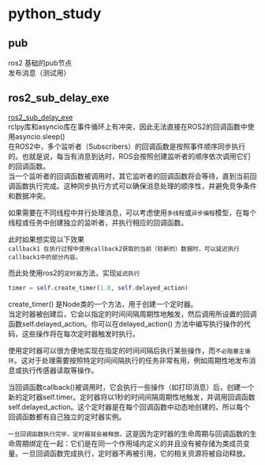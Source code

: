# python_study  

## pub  
ros2 基础的pub节点  
发布消息（测试用）  

## ros2_sub_delay_exe  
[ros2_sub_delay_exe](./ros2_sub_delay_exe.py)  
rclpy库和asyncio库在事件循环上有冲突，因此无法直接在ROS2的回调函数中使用asyncio.sleep()  
在ROS2中，多个监听者（Subscribers）的回调函数是按照事件顺序同步执行的。也就是说，每当有消息到达时，ROS会按照创建监听者的顺序依次调用它们的回调函数。  
当一个监听者的回调函数被调用时，其它监听者的回调函数将会等待，直到当前回调函数执行完成。这种同步执行方式可以确保消息处理的顺序性，并避免竞争条件和数据冲突。  

如果需要在不同线程中并行处理消息，可以考虑使用`多线程`或`异步编程`模型，在每个线程或任务中创建独立的监听者，并执行相应的回调函数。  

此时如果想实现以下效果  
`callback1 在执行过程中使用callback2获取的当前（较新的）数据时，可以延迟执行callback1中的部分内容。`

而此处使用ros2的`定时器`方法，实现`延迟执行`  
```python
timer = self.create_timer(1.0, self.delayed_action)
```
create_timer() 是Node类的一个方法，用于创建一个定时器。  
当定时器被创建后，它会以指定的时间间隔周期性地触发，然后调用所设置的回调函数self.delayed_action。你可以在delayed_action() 方法中编写执行操作的代码，这些操作将在每次定时器触发时执行。  

使用定时器可以很方便地实现在指定的时间间隔后执行某些操作，而`不必阻塞主循环`。这对于处理需要按照特定时间间隔执行的任务非常有用，例如周期性地发布消息或执行传感器读取等操作。  

当回调函数callback()被调用时，它会执行一些操作（如打印消息）后，创建一个新的定时器self.timer。定时器将以1秒的时间间隔周期性地触发，并调用回调函数self.delayed_action。这个定时器是在每个回调函数中动态地创建的，所以每个回调函数都有自己独立的定时器实例。  

`一旦回调函数执行完毕，定时器就会被释放。`这是因为定时器的生命周期与回调函数的生命周期绑定在一起：它们是在同一个作用域内定义的并且没有被存储为类成员变量。一旦回调函数完成执行，定时器不再被引用，它的相关资源将被自动释放。  